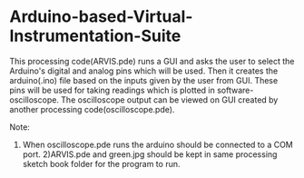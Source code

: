 # Arduino-based-Virtual-Instrumentation-Suite

This processing code(ARVIS.pde) runs a GUI and asks the user to select the Arduino's digital and analog pins which will be used. Then it creates the arduino(.ino) file based on the inputs given by the user from GUI. These pins will be used for taking readings which is plotted in software-oscilloscope. The oscilloscope output can be viewed on GUI created by another processing code(oscilloscope.pde).

Note:
1) When oscilloscope.pde runs the arduino should be connected to a COM port.
2)ARVIS.pde and green.jpg should be kept in same processing sketch book folder for the program to run.
